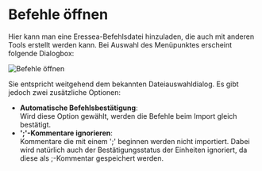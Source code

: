 <span id="top"></span>

# Befehle öffnen

Hier kann man eine Eressea-Befehlsdatei hinzuladen, die auch mit anderen
Tools erstellt werden kann. Bei Auswahl des Menüpunktes erscheint
folgende Dialogbox:

<img src="../../images/menu_file_openorders.gif" data-border="0"
alt="Befehle öffnen" />

Sie entspricht weitgehend dem bekannten Dateiauswahldialog. Es gibt
jedoch zwei zusätzliche Optionen:

- **Automatische Befehlsbestätigung**:  
  Wird diese Option gewählt, werden die Befehle beim Import gleich
  bestätigt.  
- **';'-Kommentare ignorieren**:  
  Kommentare die mit einem ';' beginnen werden nicht importiert. Dabei
  wird natürlich auch der Bestätigungsstatus der Einheiten ignoriert, da
  diese als ;-Kommentar gespeichert werden.

